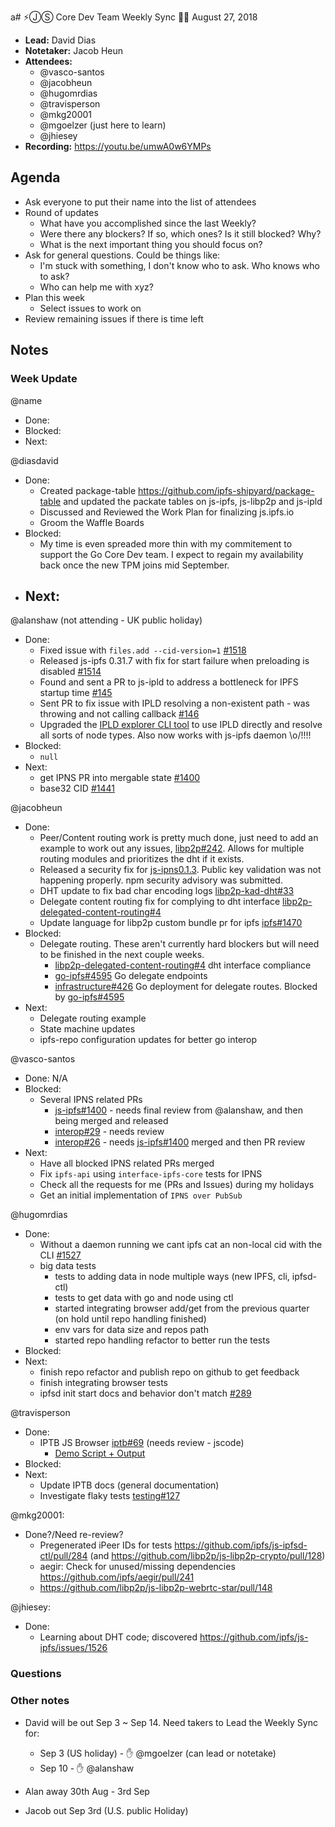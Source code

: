 a# ⚡️ⒿⓈ Core Dev Team Weekly Sync 🙌🏽 August 27, 2018

- **Lead:** David Dias
- **Notetaker:** Jacob Heun
- **Attendees:**
  - @vasco-santos
  - @jacobheun
  - @hugomrdias
  - @travisperson
  - @mkg20001
  - @mgoelzer (just here to learn)
  - @jhiesey
- **Recording:** https://youtu.be/umwA0w6YMPs

## Agenda

- Ask everyone to put their name into the list of attendees
- Round of updates
  - What have you accomplished since the last Weekly?
  - Were there any blockers? If so, which ones? Is it still blocked? Why?
  - What is the next important thing you should focus on?
- Ask for general questions. Could be things like:
  - I'm stuck with something, I don't know who to ask. Who knows who to ask?
  - Who can help me with xyz?
- Plan this week
  - Select issues to work on
- Review remaining issues if there is time left


## Notes

### Week Update

@name
 - Done:
 - Blocked:
 - Next:

@diasdavid
 - Done:
   - Created package-table https://github.com/ipfs-shipyard/package-table and updated the packate tables on js-ipfs, js-libp2p and js-ipld
   - Discussed and Reviewed the Work Plan for finalizing js.ipfs.io
   - Groom the Waffle Boards
 - Blocked:
   - My time is even spreaded more thin with my commitement to support the Go Core Dev team. I expect to regain my availability back once the new TPM joins mid September.
 - Next:
   - 

@alanshaw (not attending - UK public holiday)
- Done:
    - Fixed issue with `files.add --cid-version=1` [#1518](https://github.com/ipfs/js-ipfs/issues/1518)
    - Released js-ipfs 0.31.7 with fix for start failure when preloading is disabled [#1514](https://github.com/ipfs/js-ipfs/issues/1514)
    - Found and sent a PR to js-ipld to address a bottleneck for IPFS startup time [#145](https://github.com/ipld/js-ipld/pull/145)
    - Sent PR to fix issue with IPLD resolving a non-existent path - was throwing and not calling callback [#146](https://github.com/ipld/js-ipld/pull/146)
    - Upgraded the [IPLD explorer CLI tool](https://www.npmjs.com/package/ipld-explorer-cli) to use IPLD directly and resolve all sorts of node types. Also now works with js-ipfs daemon \o/!!!!
- Blocked:
    - `null`
- Next:
    - get IPNS PR into mergable state [#1400](https://github.com/ipfs/js-ipfs/pull/1400)
    - base32 CID [#1441](https://github.com/ipfs/js-ipfs/pull/1441)
    
@jacobheun
  - Done:
    - Peer/Content routing work is pretty much done, just need to add an example to work out any issues, [libp2p#242](https://github.com/libp2p/js-libp2p/pull/242). Allows for multiple routing modules and prioritizes the dht if it exists.
    - Released a security fix for [js-ipns0.1.3](https://github.com/ipfs/js-ipns/commit/33684e356f1f2fdcd99b2fb85fcc5d52223769a0). Public key validation was not happening properly. npm security advisory was submitted.
    - DHT update to fix bad char encoding logs [libp2p-kad-dht#33](https://github.com/libp2p/js-libp2p-kad-dht/pull/33)
    - Delegate content routing fix for complying to dht interface [libp2p-delegated-content-routing#4](https://github.com/libp2p/js-libp2p-delegated-content-routing/pull/4)
    - Update language for libp2p custom bundle pr for ipfs [ipfs#1470](https://github.com/ipfs/js-ipfs/pull/1470)
  - Blocked:
    - Delegate routing. These aren't currently hard blockers but will need to be finished in the next couple weeks.
      - [libp2p-delegated-content-routing#4](https://github.com/libp2p/js-libp2p-delegated-content-routing/pull/4) dht interface compliance
      - [go-ipfs#4595](https://github.com/ipfs/go-ipfs/pull/4595) Go delegate endpoints
      - [infrastructure#426](https://github.com/ipfs/infrastructure/issues/426) Go deployment for delegate routes. Blocked by [go-ipfs#4595](https://github.com/ipfs/go-ipfs/pull/4595)
  - Next:
    - Delegate routing example
    - State machine updates
    - ipfs-repo configuration updates for better go interop

@vasco-santos
  - Done:
    N/A
  - Blocked:
    - Several IPNS related PRs
      - [js-ipfs#1400](https://github.com/ipfs/js-ipfs/pull/1400) - needs final review from @alanshaw, and then being merged and released
      - [interop#29](https://github.com/ipfs/interop/pull/29) - needs review
      - [interop#26](https://github.com/ipfs/interop/pull/26) - needs [js-ipfs#1400](https://github.com/ipfs/js-ipfs/pull/1400) merged and then PR review
  - Next:
    - Have all blocked IPNS related PRs merged
    - Fix `ipfs-api` using `interface-ipfs-core` tests for IPNS
    - Check all the requests for me (PRs and Issues) during my holidays
    - Get an initial implementation of `IPNS over PubSub`

@hugomrdias
 - Done:
   - Without a daemon running we cant ipfs cat an non-local cid with the CLI [#1527](https://github.com/ipfs/js-ipfs/issues/1527)
   - big data tests 
     - tests to adding data in node multiple ways (new IPFS, cli, ipfsd-ctl)
     - tests to get data with go and node using ctl 
     - started integrating browser add/get from the previous quarter (on hold until repo handling finished)
     - env vars for data size and repos path 
     - started repo handling refactor to better run the tests
 - Blocked:
 - Next:
   - finish repo refactor and publish repo on github to get feedback
   - finish integrating browser tests
   - ipfsd init start docs and behavior don't match [#289](https://github.com/ipfs/js-ipfsd-ctl/issues/289)
   
@travisperson
 - Done:
   - IPTB JS Browser [iptb#69](https://github.com/ipfs/iptb/pull/69) (needs review - jscode)
     - [Demo Script + Output](https://gist.github.com/travisperson/df370a47797d1ae801508914cd053b26)
 - Blocked:
 - Next:
   - Update IPTB docs (general documentation)
   - Investigate flaky tests [testing#127](https://github.com/ipfs/testing/issues/127)

@mkg20001:
 - Done?/Need re-review?
   - Pregenerated iPeer IDs for tests https://github.com/ipfs/js-ipfsd-ctl/pull/284 (and https://github.com/libp2p/js-libp2p-crypto/pull/128)
   - aegir: Check for unused/missing dependencies https://github.com/ipfs/aegir/pull/241
   - https://github.com/libp2p/js-libp2p-webrtc-star/pull/148
   
@jhiesey:
 - Done:
   - Learning about DHT code; discovered https://github.com/ipfs/js-ipfs/issues/1526

### Questions

### Other notes

- David will be out Sep 3 ~ Sep 14. Need takers to Lead the Weekly Sync for:
  - Sep 3 (US holiday) - ✋ @mgoelzer (can lead or notetake)
  - Sep 10 - ✋ @alanshaw
  
- Alan away 30th Aug - 3rd Sep
- Jacob out Sep 3rd (U.S. public Holiday)

<!-- After each call, the notetaker submits a PR to ipfs/pm to store the notes on the meeting-notes folder -->
